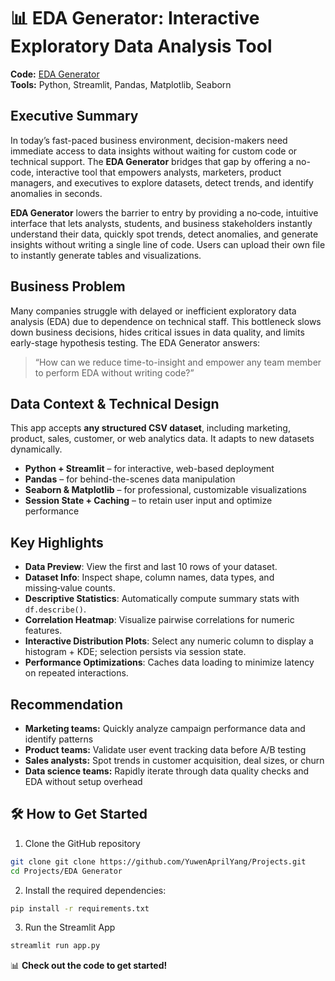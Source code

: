 # 📊 EDA Generator: Interactive Exploratory Data Analysis Tool  
**Code:** [EDA Generator](https://github.com/YuwenAprilYang/Projects/blob/50f54dc9d3e6740f7a4d8688e521e90f3d93d57d/EDA%20Generator/app.py)  
**Tools:** Python, Streamlit, Pandas, Matplotlib, Seaborn  

## Executive Summary
In today’s fast-paced business environment, decision-makers need immediate access to data insights without waiting for custom code or technical support. The **EDA Generator** bridges that gap by offering a no-code, interactive tool that empowers analysts, marketers, product managers, and executives to explore datasets, detect trends, and identify anomalies in seconds.

**EDA Generator** lowers the barrier to entry by providing a no‑code, intuitive interface that lets analysts, students, and business stakeholders instantly understand their data, quickly spot trends, detect anomalies, and generate insights without writing a single line of code. Users can upload their own file to instantly generate tables and visualizations.    

## Business Problem
Many companies struggle with delayed or inefficient exploratory data analysis (EDA) due to dependence on technical staff. This bottleneck slows down business decisions, hides critical issues in data quality, and limits early-stage hypothesis testing. The EDA Generator answers:

>“How can we reduce time-to-insight and empower any team member to perform EDA without writing code?”

## Data Context & Technical Design
This app accepts **any structured CSV dataset**, including marketing, product, sales, customer, or web analytics data. It adapts to new datasets dynamically.  

- **Python + Streamlit** – for interactive, web-based deployment
- **Pandas** – for behind-the-scenes data manipulation
- **Seaborn & Matplotlib** – for professional, customizable visualizations
- **Session State + Caching** – to retain user input and optimize performance


## Key Highlights
- **Data Preview**: View the first and last 10 rows of your dataset.  
- **Dataset Info**: Inspect shape, column names, data types, and missing‑value counts.  
- **Descriptive Statistics**: Automatically compute summary stats with `df.describe()`.  
- **Correlation Heatmap**: Visualize pairwise correlations for numeric features.  
- **Interactive Distribution Plots**: Select any numeric column to display a histogram + KDE; selection persists via session state.  
- **Performance Optimizations**: Caches data loading to minimize latency on repeated interactions.

## Recommendation
- **Marketing teams:** Quickly analyze campaign performance data and identify patterns
- **Product teams:** Validate user event tracking data before A/B testing
- **Sales analysts:** Spot trends in customer acquisition, deal sizes, or churn
- **Data science teams:** Rapidly iterate through data quality checks and EDA without setup overhead

## 🛠️ How to Get Started
1. Clone the GitHub repository

```bash
git clone git clone https://github.com/YuwenAprilYang/Projects.git
cd Projects/EDA Generator
```
2. Install the required dependencies:

```bash
pip install -r requirements.txt
```
3. Run the Streamlit App
```bash
streamlit run app.py
```
📊 **Check out the code to get started!**  
